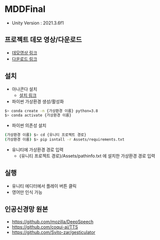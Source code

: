 # MDDFinal
- Unity Version : 2021.3.6f1

## 프로젝트 데모 영상/다운로드
- [데모영상 링크](https://vimeo.com/841713865?share=copy)
- [다운로드 링크](http://naver.me/FkdF6FKv)

## 설치
- 아나콘다 설치
  - [설치 링크](https://www.anaconda.com/download)
- 파이썬 가상환경 생성/활성화
```sh
$> conda create -n {가상환경 이름} python=3.8
$> conda activate {가상환경 이름}
```
- 파이썬 의존성 설치
```sh
(가상환경 이름) $> cd {유니티 프로젝트 경로}
(가상환경 이름) $> pip isntall -r Assets/requirements.txt
```
- 유니티에 가상환경 경로 입력
  - {유니티 프로젝트 경로}/Assets/pathinfo.txt 에 설치한 가상환경 경로 입력

## 실행
- 유니티 에디터에서 플레이 버튼 클릭
- 영어만 인식 가능

## 인공신경망 원본
- https://github.com/mozilla/DeepSpeech
- https://github.com/coqui-ai/TTS
- https://github.com/Svito-zar/gesticulator
